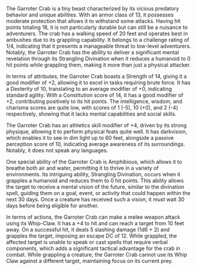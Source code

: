 The Garroter Crab is a tiny beast characterized by its vicious predatory behavior and unique abilities. With an armor class of 13, it possesses moderate protection that allows it to withstand some attacks. Having hit points totaling 18, it is not particularly durable but can still be a nuisance to adventurers. The crab has a walking speed of 20 feet and operates best in ambushes due to its grappling capability. It belongs to a challenge rating of 1/4, indicating that it presents a manageable threat to low-level adventurers. Notably, the Garroter Crab has the ability to deliver a significant mental revelation through its Strangling Divination when it reduces a humanoid to 0 hit points while grappling them, making it more than just a physical attacker.

In terms of attributes, the Garroter Crab boasts a Strength of 14, giving it a good modifier of +2, allowing it to excel in tasks requiring brute force. It has a Dexterity of 10, translating to an average modifier of +0, indicating standard agility. With a Constitution score of 14, it has a good modifier of +2, contributing positively to its hit points. The intelligence, wisdom, and charisma scores are quite low, with scores of 1 (-5), 10 (+0), and 2 (-4) respectively, showing that it lacks mental capabilities and social skills.

The Garroter Crab has an athletics skill modifier of +4, driven by its strong physique, allowing it to perform physical feats quite well. It has darkvision, which enables it to see in dim light up to 60 feet, alongside a passive perception score of 10, indicating average awareness of its surroundings. Notably, it does not speak any languages.

One special ability of the Garroter Crab is Amphibious, which allows it to breathe both air and water, permitting it to thrive in a variety of environments. Its intriguing ability, Strangling Divination, occurs when it grapples a humanoid and reduces them to 0 hit points. This ability allows the target to receive a mental vision of the future, similar to the divination spell, guiding them on a goal, event, or activity that could happen within the next 30 days. Once a creature has received such a vision, it must wait 30 days before being eligible for another.

In terms of actions, the Garroter Crab can make a melee weapon attack using its Whip-Claw. It has a +4 to hit and can reach a target from 10 feet away. On a successful hit, it deals 5 slashing damage (1d6 + 2) and grapples the target, imposing an escape DC of 12. While grappled, the affected target is unable to speak or cast spells that require verbal components, which adds a significant tactical advantage for the crab in combat. While grappling a creature, the Garroter Crab cannot use its Whip Claw against a different target, maintaining focus on its current prey.